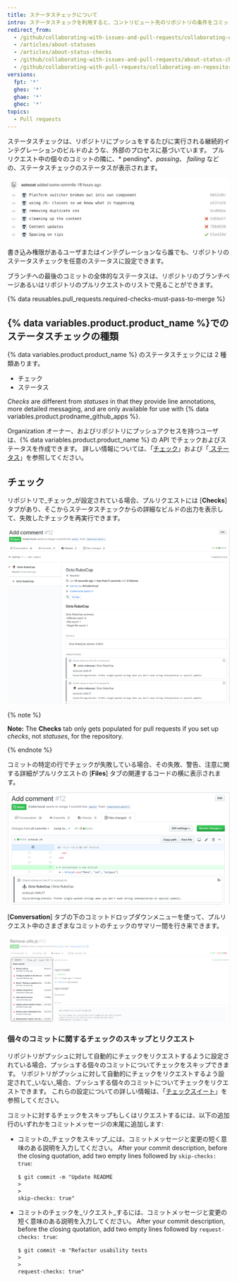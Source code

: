 ```yaml
---
title: ステータスチェックについて
intro: ステータスチェックを利用すると、コントリビュート先のリポジトリの条件をコミットが満たしているかどうかを知ることができます。
redirect_from:
  - /github/collaborating-with-issues-and-pull-requests/collaborating-on-repositories-with-code-quality-features/about-status-checks
  - /articles/about-statuses
  - /articles/about-status-checks
  - /github/collaborating-with-issues-and-pull-requests/about-status-checks
  - /github/collaborating-with-pull-requests/collaborating-on-repositories-with-code-quality-features/about-status-checks
versions:
  fpt: '*'
  ghes: '*'
  ghae: '*'
  ghec: '*'
topics:
  - Pull requests
---
```


ステータスチェックは、リポジトリにプッシュをするたびに実行される継続的インテグレーションのビルドのような、外部のプロセスに基づいています。 プルリクエスト中の個々のコミットの隣に、* pending*、*passing*、 *failing* などの、ステータスチェックのステータスが表示されます。

![コミットとステータスのリスト](/assets/images/help/pull_requests/commit-list-statuses.png)

書き込み権限があるユーザまたはインテグレーションなら誰でも、リポジトリのステータスチェックを任意のステータスに設定できます。

ブランチへの最後のコミットの全体的なステータスは、リポジトリのブランチページあるいはリポジトリのプルリクエストのリストで見ることができます。

{% data reusables.pull_requests.required-checks-must-pass-to-merge %}

## {% data variables.product.product_name %}でのステータスチェックの種類

{% data variables.product.product_name %} のステータスチェックには 2 種類あります。

- チェック
- ステータス

_Checks_ are different from _statuses_ in that they provide line annotations, more detailed messaging, and are only available for use with {% data variables.product.prodname_github_apps %}.

Organization オーナー、およびリポジトリにプッシュアクセスを持つユーザは、{% data variables.product.product_name %} の API でチェックおよびステータスを作成できます。 詳しい情報については、「[チェック](/rest/reference/checks)」および「[ ステータス](/rest/reference/repos#statuses)」を参照してください。

## チェック

リポジトリで_チェック_が設定されている場合、プルリクエストには [**Checks**] タブがあり、そこからステータスチェックからの詳細なビルドの出力を表示して、失敗したチェックを再実行できます。

![プルリクエスト中のステータスチェック](/assets/images/help/pull_requests/checks.png)

{% note %}

**Note:** The **Checks** tab only gets populated for pull requests if you set up _checks_, not _statuses_, for the repository.

{% endnote %}

コミットの特定の行でチェックが失敗している場合、その失敗、警告、注意に関する詳細がプルリクエストの [**Files**] タブの関連するコードの横に表示されます。

![失敗したステータスチェックの詳細](/assets/images/help/pull_requests/checks-detailed.png)

[**Conversation**] タブの下のコミットドロップダウンメニューを使って、プルリクエスト中のさまざまなコミットのチェックのサマリー間を行き来できます。

![ドロップダウンメニュー中でのさまざまなコミットのチェックのサマリー](/assets/images/help/pull_requests/checks-summary-for-various-commits.png)

### 個々のコミットに関するチェックのスキップとリクエスト

リポジトリがプッシュに対して自動的にチェックをリクエストするように設定されている場合、プッシュする個々のコミットについてチェックをスキップできます。 リポジトリがプッシュに対して自動的にチェックをリクエストするよう設定されて_いない_場合、プッシュする個々のコミットについてチェックをリクエストできます。 これらの設定についての詳しい情報は、「[チェックスイート](/rest/reference/checks#update-repository-preferences-for-check-suites)」を参照してください。

コミットに対するチェックをスキップもしくはリクエストするには、以下の追加行のいずれかをコミットメッセージの末尾に追加します:

- コミットの_チェックをスキップ_には、コミットメッセージと変更の短く意味のある説明を入力してください。 After your commit description, before the closing quotation, add two empty lines followed by `skip-checks: true`:
  ```shell
  $ git commit -m "Update README
  >
  >
  skip-checks: true"
  ```
- コミットのチェックを_リクエスト_するには、コミットメッセージと変更の短く意味のある説明を入力してください。 After your commit description, before the closing quotation, add two empty lines followed by `request-checks: true`:
  ```shell
  $ git commit -m "Refactor usability tests
  >
  >
  request-checks: true"
  ```
